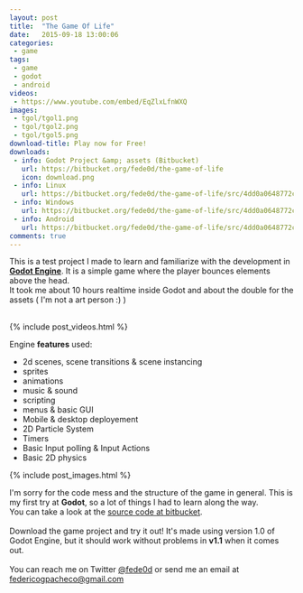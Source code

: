 ```yaml
---
layout: post
title:  "The Game Of Life"
date:   2015-09-18 13:00:06
categories:
 - game
tags:
 - game
 - godot
 - android
videos:
 - https://www.youtube.com/embed/EqZlxLfnWXQ
images:
 - tgol/tgol1.png
 - tgol/tgol2.png
 - tgol/tgol5.png
download-title: Play now for Free!
downloads:
 - info: Godot Project &amp; assets (Bitbucket)
   url: https://bitbucket.org/fede0d/the-game-of-life
   icon: download.png
 - info: Linux
   url: https://bitbucket.org/fede0d/the-game-of-life/src/4dd0a0648772ccf4c60538872b2988374d2cd6ed/builds/linux/tgol_32.bin?at=master
 - info: Windows
   url: https://bitbucket.org/fede0d/the-game-of-life/src/4dd0a0648772ccf4c60538872b2988374d2cd6ed/builds/win/tgol_32.exe?at=master
 - info: Android
   url: https://bitbucket.org/fede0d/the-game-of-life/src/4dd0a0648772ccf4c60538872b2988374d2cd6ed/builds/android/tgol.apk?at=master
comments: true
---
```


This is a test project I made to learn and familiarize with the development in <strong>[Godot Engine]</strong>.
It is a simple game where the player bounces elements above the head.<br />
It took me about 10 hours realtime inside Godot and about the double for the assets ( I'm not a art person :) )
<br /><br />

<!--more-->

{% include post_videos.html %}

Engine <strong>features</strong> used:
<ul>
	<li>2d scenes, scene transitions &amp; scene instancing</li>
	<li>sprites</li>
	<li>animations</li>
	<li>music &amp; sound</li>
	<li>scripting</li>
	<li>menus &amp; basic GUI</li>
	<li>Mobile &amp; desktop deployement</li>
	<li>2D Particle System</li>
	<li>Timers</li>
	<li>Basic Input polling &amp; Input Actions</li>
	<li>Basic 2D physics</li>
</ul>

{% include post_images.html %}

I'm sorry for the code mess and the structure of the game in general. This is my first try at <strong>Godot</strong>, so a lot of things I had to learn along the way.<br />
You can take a look at the [source code at bitbucket].
<br /><br />
Download the game project and try it out! It's made using version 1.0 of Godot Engine, but it should work without problems in <strong>v1.1</strong> when it comes out.
<br /><br />
You can reach me on Twitter [@fede0d] or send me an email at [federicogpacheco@gmail.com]

[Godot Engine]:http://www.godotengine.org/
[source code at bitbucket]:https://bitbucket.org/fede0d/the-game-of-life
[@fede0d]:http://twitter.com/fede0d
[federicogpacheco@gmail.com]:mailto:federicogpacheco@gmail.com